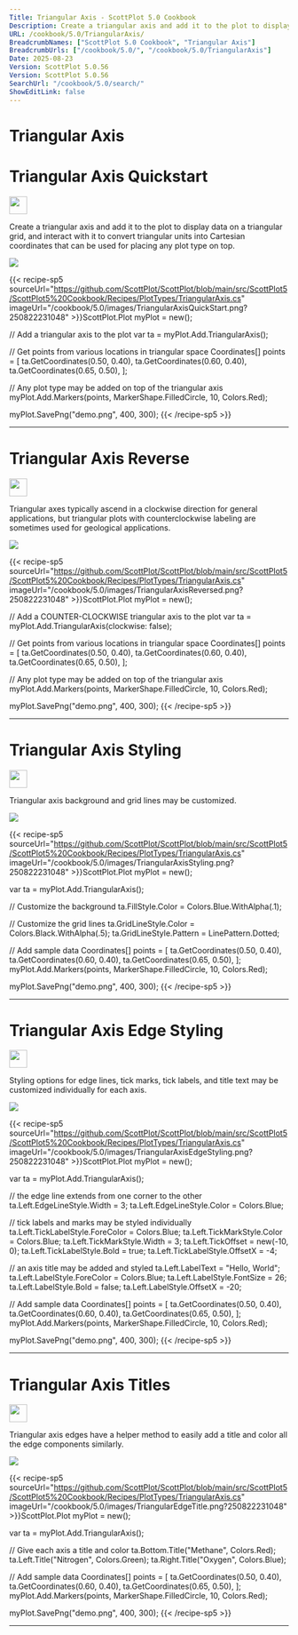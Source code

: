 ```yaml
---
Title: Triangular Axis - ScottPlot 5.0 Cookbook
Description: Create a triangular axis and add it to the plot to display data on a triangular coordinate system.
URL: /cookbook/5.0/TriangularAxis/
BreadcrumbNames: ["ScottPlot 5.0 Cookbook", "Triangular Axis"]
BreadcrumbUrls: ["/cookbook/5.0/", "/cookbook/5.0/TriangularAxis"]
Date: 2025-08-23
Version: ScottPlot 5.0.56
Version: ScottPlot 5.0.56
SearchUrl: "/cookbook/5.0/search/"
ShowEditLink: false
---
```


<h1>Triangular Axis</h1>


<div class='d-flex align-items-center mt-5'>
<h1 class='me-2 text-dark my-0 border-0'>Triangular Axis Quickstart</h1>
<a href='/cookbook/5.0/TriangularAxis/TriangularAxisQuickStart' target='_blank'>
<img src='/images/icons/new-window.svg' style='height: 2rem;' class='new-window-icon'>
</a>
</div>

Create a triangular axis and add it to the plot to display data on a triangular grid, and interact with it to convert triangular units into Cartesian coordinates that can be used for placing any plot type on top.

[![](/cookbook/5.0/images/TriangularAxisQuickStart.png?250822231048)](/cookbook/5.0/images/TriangularAxisQuickStart.png?250822231048)

{{< recipe-sp5 sourceUrl="https://github.com/ScottPlot/ScottPlot/blob/main/src/ScottPlot5/ScottPlot5%20Cookbook/Recipes/PlotTypes/TriangularAxis.cs" imageUrl="/cookbook/5.0/images/TriangularAxisQuickStart.png?250822231048" >}}ScottPlot.Plot myPlot = new();

// Add a triangular axis to the plot
var ta = myPlot.Add.TriangularAxis();

// Get points from various locations in triangular space
Coordinates[] points = [
    ta.GetCoordinates(0.50, 0.40),
    ta.GetCoordinates(0.60, 0.40),
    ta.GetCoordinates(0.65, 0.50),
];

// Any plot type may be added on top of the triangular axis
myPlot.Add.Markers(points, MarkerShape.FilledCircle, 10, Colors.Red);

myPlot.SavePng("demo.png", 400, 300);
{{< /recipe-sp5 >}}

<hr class='my-5 invisible'>



<div class='d-flex align-items-center mt-5'>
<h1 class='me-2 text-dark my-0 border-0'>Triangular Axis Reverse</h1>
<a href='/cookbook/5.0/TriangularAxis/TriangularAxisReversed' target='_blank'>
<img src='/images/icons/new-window.svg' style='height: 2rem;' class='new-window-icon'>
</a>
</div>

Triangular axes typically ascend in a clockwise direction for general applications, but triangular plots with counterclockwise labeling are sometimes used for geological applications.

[![](/cookbook/5.0/images/TriangularAxisReversed.png?250822231048)](/cookbook/5.0/images/TriangularAxisReversed.png?250822231048)

{{< recipe-sp5 sourceUrl="https://github.com/ScottPlot/ScottPlot/blob/main/src/ScottPlot5/ScottPlot5%20Cookbook/Recipes/PlotTypes/TriangularAxis.cs" imageUrl="/cookbook/5.0/images/TriangularAxisReversed.png?250822231048" >}}ScottPlot.Plot myPlot = new();

// Add a COUNTER-CLOCKWISE triangular axis to the plot
var ta = myPlot.Add.TriangularAxis(clockwise: false);

// Get points from various locations in triangular space
Coordinates[] points = [
    ta.GetCoordinates(0.50, 0.40),
    ta.GetCoordinates(0.60, 0.40),
    ta.GetCoordinates(0.65, 0.50),
];

// Any plot type may be added on top of the triangular axis
myPlot.Add.Markers(points, MarkerShape.FilledCircle, 10, Colors.Red);

myPlot.SavePng("demo.png", 400, 300);
{{< /recipe-sp5 >}}

<hr class='my-5 invisible'>



<div class='d-flex align-items-center mt-5'>
<h1 class='me-2 text-dark my-0 border-0'>Triangular Axis Styling</h1>
<a href='/cookbook/5.0/TriangularAxis/TriangularAxisStyling' target='_blank'>
<img src='/images/icons/new-window.svg' style='height: 2rem;' class='new-window-icon'>
</a>
</div>

Triangular axis background and grid lines may be customized.

[![](/cookbook/5.0/images/TriangularAxisStyling.png?250822231048)](/cookbook/5.0/images/TriangularAxisStyling.png?250822231048)

{{< recipe-sp5 sourceUrl="https://github.com/ScottPlot/ScottPlot/blob/main/src/ScottPlot5/ScottPlot5%20Cookbook/Recipes/PlotTypes/TriangularAxis.cs" imageUrl="/cookbook/5.0/images/TriangularAxisStyling.png?250822231048" >}}ScottPlot.Plot myPlot = new();

var ta = myPlot.Add.TriangularAxis();

// Customize the background
ta.FillStyle.Color = Colors.Blue.WithAlpha(.1);

// Customize the grid lines
ta.GridLineStyle.Color = Colors.Black.WithAlpha(.5);
ta.GridLineStyle.Pattern = LinePattern.Dotted;

// Add sample data
Coordinates[] points = [
    ta.GetCoordinates(0.50, 0.40),
    ta.GetCoordinates(0.60, 0.40),
    ta.GetCoordinates(0.65, 0.50),
];
myPlot.Add.Markers(points, MarkerShape.FilledCircle, 10, Colors.Red);

myPlot.SavePng("demo.png", 400, 300);
{{< /recipe-sp5 >}}

<hr class='my-5 invisible'>



<div class='d-flex align-items-center mt-5'>
<h1 class='me-2 text-dark my-0 border-0'>Triangular Axis Edge Styling</h1>
<a href='/cookbook/5.0/TriangularAxis/TriangularAxisEdgeStyling' target='_blank'>
<img src='/images/icons/new-window.svg' style='height: 2rem;' class='new-window-icon'>
</a>
</div>

Styling options for edge lines, tick marks, tick labels, and title text may be customized individually for each axis.

[![](/cookbook/5.0/images/TriangularAxisEdgeStyling.png?250822231048)](/cookbook/5.0/images/TriangularAxisEdgeStyling.png?250822231048)

{{< recipe-sp5 sourceUrl="https://github.com/ScottPlot/ScottPlot/blob/main/src/ScottPlot5/ScottPlot5%20Cookbook/Recipes/PlotTypes/TriangularAxis.cs" imageUrl="/cookbook/5.0/images/TriangularAxisEdgeStyling.png?250822231048" >}}ScottPlot.Plot myPlot = new();

var ta = myPlot.Add.TriangularAxis();

// the edge line extends from one corner to the other
ta.Left.EdgeLineStyle.Width = 3;
ta.Left.EdgeLineStyle.Color = Colors.Blue;

// tick labels and marks may be styled individually
ta.Left.TickLabelStyle.ForeColor = Colors.Blue;
ta.Left.TickMarkStyle.Color = Colors.Blue;
ta.Left.TickMarkStyle.Width = 3;
ta.Left.TickOffset = new(-10, 0);
ta.Left.TickLabelStyle.Bold = true;
ta.Left.TickLabelStyle.OffsetX = -4;

// an axis title may be added and styled
ta.Left.LabelText = "Hello, World";
ta.Left.LabelStyle.ForeColor = Colors.Blue;
ta.Left.LabelStyle.FontSize = 26;
ta.Left.LabelStyle.Bold = false;
ta.Left.LabelStyle.OffsetX = -20;

// Add sample data
Coordinates[] points = [
    ta.GetCoordinates(0.50, 0.40),
    ta.GetCoordinates(0.60, 0.40),
    ta.GetCoordinates(0.65, 0.50),
];
myPlot.Add.Markers(points, MarkerShape.FilledCircle, 10, Colors.Red);

myPlot.SavePng("demo.png", 400, 300);
{{< /recipe-sp5 >}}

<hr class='my-5 invisible'>



<div class='d-flex align-items-center mt-5'>
<h1 class='me-2 text-dark my-0 border-0'>Triangular Axis Titles</h1>
<a href='/cookbook/5.0/TriangularAxis/TriangularEdgeTitle' target='_blank'>
<img src='/images/icons/new-window.svg' style='height: 2rem;' class='new-window-icon'>
</a>
</div>

Triangular axis edges have a helper method to easily add a title and color all the edge components similarly.

[![](/cookbook/5.0/images/TriangularEdgeTitle.png?250822231048)](/cookbook/5.0/images/TriangularEdgeTitle.png?250822231048)

{{< recipe-sp5 sourceUrl="https://github.com/ScottPlot/ScottPlot/blob/main/src/ScottPlot5/ScottPlot5%20Cookbook/Recipes/PlotTypes/TriangularAxis.cs" imageUrl="/cookbook/5.0/images/TriangularEdgeTitle.png?250822231048" >}}ScottPlot.Plot myPlot = new();

var ta = myPlot.Add.TriangularAxis();

// Give each axis a title and color
ta.Bottom.Title("Methane", Colors.Red);
ta.Left.Title("Nitrogen", Colors.Green);
ta.Right.Title("Oxygen", Colors.Blue);

// Add sample data
Coordinates[] points = [
    ta.GetCoordinates(0.50, 0.40),
    ta.GetCoordinates(0.60, 0.40),
    ta.GetCoordinates(0.65, 0.50),
];
myPlot.Add.Markers(points, MarkerShape.FilledCircle, 10, Colors.Red);

myPlot.SavePng("demo.png", 400, 300);
{{< /recipe-sp5 >}}

<hr class='my-5 invisible'>


